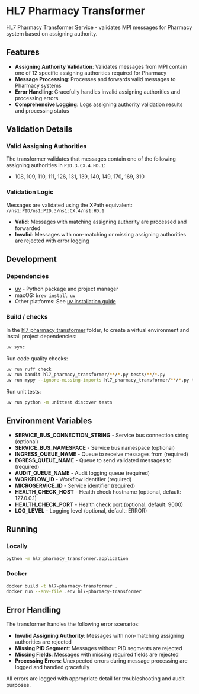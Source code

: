 # HL7 Pharmacy Transformer

HL7 Pharmacy Transformer Service - validates MPI messages for Pharmacy system based on assigning authority.

## Features

- **Assigning Authority Validation**: Validates messages from MPI contain one of 12 specific assigning authorities required for Pharmacy
- **Message Processing**: Processes and forwards valid messages to Pharmacy systems
- **Error Handling**: Gracefully handles invalid assigning authorities and processing errors
- **Comprehensive Logging**: Logs assigning authority validation results and processing status

## Validation Details

### Valid Assigning Authorities

The transformer validates that messages contain one of the following assigning authorities in `PID.3.CX.4.HD.1`:

- 108, 109, 110, 111, 126, 131, 139, 140, 149, 170, 169, 310

### Validation Logic

Messages are validated using the XPath equivalent: `//ns1:PID/ns1:PID.3/ns1:CX.4/ns1:HD.1`

- **Valid**: Messages with matching assigning authority are processed and forwarded
- **Invalid**: Messages with non-matching or missing assigning authorities are rejected with error logging

## Development

### Dependencies

- [uv](https://docs.astral.sh/uv/) - Python package and project manager
- macOS: `brew install uv`
- Other platforms: See [uv installation guide](https://docs.astral.sh/uv/getting-started/installation/)

### Build / checks

In the [hl7_pharmacy_transformer](.) folder, to create a virtual environment and install project dependencies:

```bash
uv sync
```

Run code quality checks:

```bash
uv run ruff check
uv run bandit hl7_pharmacy_transformer/**/*.py tests/**/*.py
uv run mypy --ignore-missing-imports hl7_pharmacy_transformer/**/*.py tests/**/*.py
```

Run unit tests:

```bash
uv run python -m unittest discover tests
```

## Environment Variables

- **SERVICE_BUS_CONNECTION_STRING** - Service bus connection string (optional)
- **SERVICE_BUS_NAMESPACE** - Service bus namespace (optional)
- **INGRESS_QUEUE_NAME** - Queue to receive messages from (required)
- **EGRESS_QUEUE_NAME** - Queue to send validated messages to (required)
- **AUDIT_QUEUE_NAME** - Audit logging queue (required)
- **WORKFLOW_ID** - Workflow identifier (required)
- **MICROSERVICE_ID** - Service identifier (required)
- **HEALTH_CHECK_HOST** - Health check hostname (optional, default: 127.0.0.1)
- **HEALTH_CHECK_PORT** - Health check port (optional, default: 9000)
- **LOG_LEVEL** - Logging level (optional, default: ERROR)

## Running

### Locally

```bash
python -m hl7_pharmacy_transformer.application
```

### Docker

```bash
docker build -t hl7-pharmacy-transformer .
docker run --env-file .env hl7-pharmacy-transformer
```

## Error Handling

The transformer handles the following error scenarios:

- **Invalid Assigning Authority**: Messages with non-matching assigning authorities are rejected
- **Missing PID Segment**: Messages without PID segments are rejected
- **Missing Fields**: Messages with missing required fields are rejected
- **Processing Errors**: Unexpected errors during message processing are logged and handled gracefully

All errors are logged with appropriate detail for troubleshooting and audit purposes.
